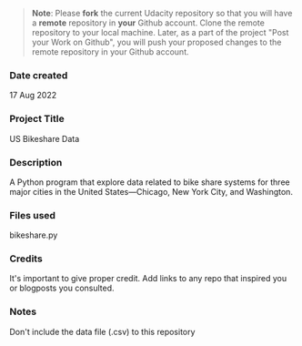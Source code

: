 >**Note**: Please **fork** the current Udacity repository so that you will have a **remote** repository in **your** Github account. Clone the remote repository to your local machine. Later, as a part of the project "Post your Work on Github", you will push your proposed changes to the remote repository in your Github account.

### Date created
17 Aug 2022

### Project Title
US Bikeshare Data

### Description
A Python program that explore data related to bike share systems for three major cities in the United States—Chicago, New York City, and Washington.

### Files used
bikeshare.py

### Credits
It's important to give proper credit. Add links to any repo that inspired you or blogposts you consulted.

### Notes
Don't include the data file (.csv) to this repository